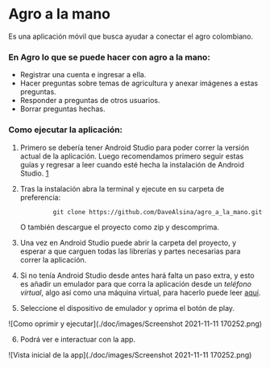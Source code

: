 # Agro a la mano

Es una aplicación móvil que busca ayudar a conectar el agro colombiano. 


### En Agro lo que se puede hacer con agro a la mano:

* Registrar una cuenta e ingresar a ella.
* Hacer preguntas sobre temas de agricultura y anexar imágenes a estas preguntas. 
* Responder a preguntas de otros usuarios.
* Borrar preguntas hechas.

### Como ejecutar la aplicación:

1. Primero se debería tener Android Studio para poder correr la versión actual de la aplicación. Luego recomendamos primero seguir estas guías y regresar a leer cuando esté hecha la instalación de Android Studio. [1](https://developer.android.com/studio/install#:~:text=Launch%20the%20Android%20Studio%20DMG,Studio%20settings%2C%20then%20click%20OK.)

2. Tras la instalación abra la terminal y ejecute en su carpeta de preferencia:
 
 				git clone https://github.com/DaveAlsina/agro_a_la_mano.git 
 
 	O también descargue el proyecto como zip y descomprima.
 
 3. Una vez en Android Studio puede abrir la carpeta del proyecto, y esperar a que carguen todas las librerías y partes necesarias para correr la aplicación.

 4. Si no tenía Android Studio desde antes hará falta un paso extra, y esto es añadir un emulador para que corra la aplicación desde un _teléfono virtual_, algo así como una máquina virtual, para hacerlo puede leer [aquí](https://www.xatakandroid.com/programacion-android/como-instalar-emulador-android-studio-para-usar-android-pc-1).

 5. Seleccione el dispositivo de emulador y oprima el botón de play. 
 
![Como oprimir y ejecutar](./doc/images/Screenshot 2021-11-11 170252.png)

6. Podrá ver e interactuar con la app.

![Vista inicial de la app](./doc/images/Screenshot 2021-11-11 170252.png)










